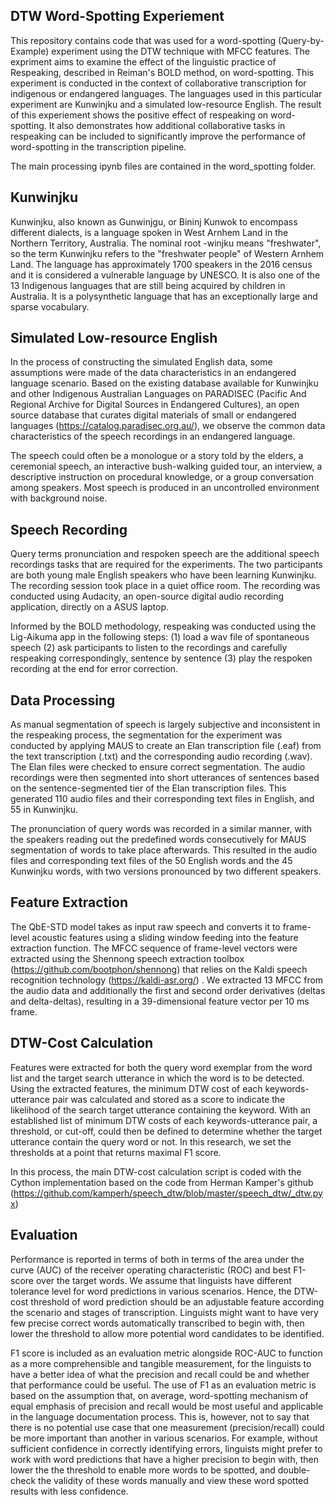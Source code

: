 ## DTW Word-Spotting Experiement

This repository contains code that was used for a word-spotting (Query-by-Example) experiment using the DTW technique with MFCC features. The expriment aims to examine the effect of the linguistic practice of Respeaking, described in Reiman's BOLD method, on word-spotting. This experiment is conducted in the context of collaborative transcription for indigenous or endangered languages. The languages used in this particular experiment are Kunwinjku and a simulated low-resource English. The result of this experiement shows the positive effect of respeaking on word-spotting. It also demonstrates how additional collaborative tasks in respeaking can be included to significantly improve the performance of word-spotting in the transcription pipeline. 

The main processing ipynb files are contained in the word_spotting folder. 

## Kunwinjku

Kunwinjku, also known as Gunwinjgu, or Bininj Kunwok to encompass different dialects, is a language spoken in West Arnhem Land in the Northern Territory, Australia. The nominal root -winjku means  "freshwater", so the term Kunwinjku refers to the "freshwater people" of Western Arnhem Land. The language has approximately 1700 speakers in the 2016 census and it is considered a vulnerable language by UNESCO. It is also one of the 13 Indigenous languages that are still being acquired by children in Australia. It is a polysynthetic language that has an exceptionally large and sparse vocabulary.

## Simulated Low-resource English

In the process of constructing the simulated English data, some assumptions were made of the data characteristics in an endangered language scenario. Based on the existing database available for Kunwinjku and other Indigenous Australian Languages on PARADISEC (Pacific And Regional Archive for Digital Sources in Endangered Cultures), an open source database that curates digital materials of small or endangered languages (https://catalog.paradisec.org.au/), we observe the common data characteristics of the speech recordings in an endangered language. 

The speech could often be a monologue or a story told by the elders, a ceremonial speech, an interactive bush-walking guided tour, an interview, a descriptive instruction on procedural knowledge, or a group conversation among speakers. Most speech is produced in an uncontrolled environment with background noise. 

## Speech Recording

Query terms pronunciation and respoken speech are the additional speech recordings tasks that are required for the experiments. The two participants are both young male English speakers who have been learning Kunwinjku. The recording session took place in a quiet office room. The recording was conducted using Audacity, an open-source digital audio recording application, directly on a ASUS laptop. 

Informed by the BOLD methodology, respeaking was conducted using the Lig-Aikuma app in the following steps: (1) load a wav file of spontaneous speech (2) ask participants to listen to the recordings and carefully respeaking correspondingly, sentence by sentence (3) play the respoken recording at the end for error correction.

## Data Processing

As manual segmentation of speech is largely subjective and inconsistent in the respeaking process, the segmentation for the experiment was conducted by applying MAUS to create an Elan transcription file (.eaf) from the text transcription (.txt) and the corresponding audio recording (.wav). The Elan files were checked to ensure correct segmentation. The audio recordings were then segmented into short utterances of sentences based on the sentence-segmented tier of the Elan transcription files. This generated 110 audio files and their corresponding text files in English, and 55 in Kunwinjku.

The pronunciation of query words was recorded in a similar manner, with the speakers reading out the predefined words consecutively for MAUS segmentation of words to take place afterwards. This resulted in the audio files and corresponding text files of the 50 English words and the 45 Kunwinjku words, with two versions pronounced by two different speakers.

## Feature Extraction

The QbE-STD model takes as input raw speech and converts it to frame-level acoustic features using a sliding window feeding into the feature extraction function. The MFCC sequence of frame-level vectors were extracted using the Shennong speech extraction toolbox (https://github.com/bootphon/shennong) that relies on the Kaldi speech recognition technology (https://kaldi-asr.org/) . We extracted 13 MFCC from the audio data and additionally the first and second order derivatives (deltas and delta-deltas), resulting in a 39-dimensional feature vector per 10 ms frame.

## DTW-Cost Calculation

Features were extracted for both the query word exemplar from the word list and the target search utterance in which the word is to be detected. Using the extracted features, the minimum DTW cost of each keywords-utterance pair was calculated and stored as a score to indicate the likelihood of the search target utterance containing the keyword. With an established list of minimum DTW costs of each keywords-utterance pair, a threshold, or cut-off, could then be defined to determine whether the target utterance contain the query word or not. In this research, we set the thresholds at a point that returns maximal F1 score.

In this process, the main DTW-cost calculation script is coded with the Cython implementation based on the code from Herman Kamper's github (https://github.com/kamperh/speech_dtw/blob/master/speech_dtw/_dtw.pyx)

## Evaluation

Performance is reported in terms of both in terms of the area under the curve (AUC) of the receiver operating characteristic (ROC) and best F1-score over the target words.
We assume that linguists have different tolerance level for word predictions in various scenarios. Hence, the DTW-cost threshold of word prediction should be an adjustable feature according the scenario and stages of transcription. Linguists might want to have very few precise correct words automatically transcribed to begin with, then lower the threshold to allow more potential word candidates to be identified.

F1 score is included as an evaluation metric alongside ROC-AUC to function as a more comprehensible and tangible measurement, for the linguists to have a better idea of what the precision and recall could be and whether that performance could be useful. The use of F1 as an evaluation metric is based on the assumption that, on average, word-spotting mechanism of equal emphasis of precision and recall would be most useful and applicable in the language documentation process. This is, however, not to say that there is no potential use case that one measurement (precision/recall) could be more important than another in various scenarios. For example, without sufficient confidence in correctly identifying errors, linguists might prefer to work with word predictions that have a higher precision to begin with, then lower the the threshold to enable more words to be spotted, and double-check the validity of these words manually and view these word spotted results with less confidence. 

